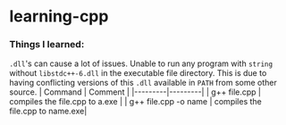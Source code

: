# learning-cpp

### Things I learned:
`.dll`'s can cause a lot of issues. Unable to run any program with `string` without `libstdc++-6.dll` in the executable file directory. This is due to having conflicting versions of this `.dll` available in `PATH` from some other source.
| Command | Comment |
|---------|---------|
| g++ file.cpp | compiles the file.cpp to a.exe |
| g++ file.cpp -o name | compiles the file.cpp to name.exe|
